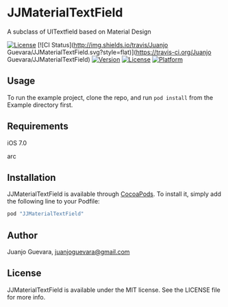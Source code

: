 # JJMaterialTextField

A subclass of UITextfield based on Material Design

[![License](https://img.shields.io/github/license/JJMaterialTextField.svg/JJMaterialTextField.svg?style=flat)](http://opensource.org/licenses/MIT)
[![CI Status](http://img.shields.io/travis/Juanjo Guevara/JJMaterialTextField.svg?style=flat)](https://travis-ci.org/Juanjo Guevara/JJMaterialTextField)
[![Version](https://img.shields.io/cocoapods/v/JJMaterialTextField.svg?style=flat)](http://cocoapods.org/pods/JJMaterialTextField)
[![License](https://img.shields.io/cocoapods/l/JJMaterialTextField.svg?style=flat)](http://cocoapods.org/pods/JJMaterialTextField)
[![Platform](https://img.shields.io/cocoapods/p/JJMaterialTextField.svg?style=flat)](http://cocoapods.org/pods/JJMaterialTextField)

## Usage

To run the example project, clone the repo, and run `pod install` from the Example directory first.

## Requirements

iOS 7.0

arc

## Installation

JJMaterialTextField is available through [CocoaPods](http://cocoapods.org). To install
it, simply add the following line to your Podfile:

```ruby
pod "JJMaterialTextField"
```

## Author

Juanjo Guevara, juanjoguevara@gmail.com

## License

JJMaterialTextField is available under the MIT license. See the LICENSE file for more info.
